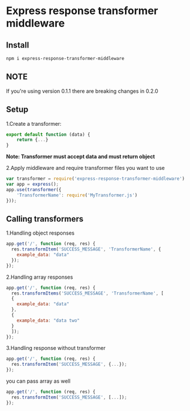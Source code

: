 # Express response transformer middleware

## Install

```sh
npm i express-response-transformer-middleware
```

## NOTE

If you're using version 0.1.1 there are breaking changes in 0.2.0 

## Setup

1.Create a transformer: 
```js
export default function (data) {
	return {...}
}
```

**Note: Transformer must accept data and must return object**


2.Apply middleware and require transformer files you want to use

```js
var transformer = require('express-response-transformer-middleware')
var app = express();
app.use(transformer({
    'TransformerName': require('MyTransformer.js')
}));
```

## Calling transformers 

1.Handling object responses

```js
app.get('/', function (req, res) {
  res.transformItem('SUCCESS_MESSAGE', 'TransformerName', {
    example_data: "data"
  });
});
```

2.Handling array responses
```js
app.get('/', function (req, res) {
  res.transformItems('SUCCESS_MESSAGE', 'TransformerName', [
  {
    example_data: "data"
  },
  {
    example_data: "data two"
  }
  ]);
});
```

3.Handling response without transformer

```js
app.get('/', function (req, res) {
  res.transformItem('SUCCESS_MESSAGE', {...});
});
```

you can pass array as well

```js
app.get('/', function (req, res) {
  res.transformItem('SUCCESS_MESSAGE', [...]);
});
```
